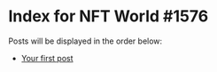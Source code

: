 # Index for NFT World #1576
Posts will be displayed in the order below:

- [Your first post](./001-first.md)


